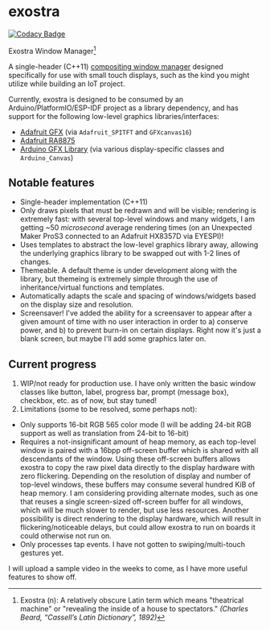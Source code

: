 # exostra

[![Codacy Badge](https://api.codacy.com/project/badge/Grade/82c34cd48c82418bb022c29f5e18178d)](https://app.codacy.com/gh/aremmell/exostra?utm_source=github.com&utm_medium=referral&utm_content=aremmell/exostra&utm_campaign=Badge_Grade)

Exostra Window Manager[^1]

A single-header (C++11) [compositing window manager](https://en.wikipedia.org/wiki/Compositing_window_manager) designed specifically for use with small touch displays, such as the kind you might utilize while building an IoT project.

Currently, exostra is designed to be consumed by an Arduino/PlatformIO/ESP-IDF project as a library dependency, and has support for the following low-level graphics libraries/interfaces:

- [Adafruit GFX](https://github.com/adafruit/Adafruit-GFX-Library) (via `Adafruit_SPITFT` and `GFXcanvas16`)
- [Adafruit RA8875](https://github.com/adafruit/Adafruit_RA8875)
- [Arduino GFX Library](https://github.com/moononournation/Arduino_GFX) (via various display-specific classes and `Arduino_Canvas`)

## Notable features

- Single-header implementation (C++11)
- Only draws pixels that must be redrawn and will be visible; rendering is extremely fast: with several top-level windows and many widgets, I am getting ~50 _microsecond_ average rendering times (on an Unexpected Maker ProS3 connected to an Adafruit HX8357D via EYESPI)!
- Uses templates to abstract the low-level graphics library away, allowing the underlying graphics library to be swapped out with 1-2 lines of changes.
- Themeable. A default theme is under development along with the library, but themeing is extremely simple through the use of inheritance/virtual functions and templates.
- Automatically adapts the scale and spacing of windows/widgets based on the display size and resolution.
- Screensaver! I've added the ability for a screensaver to appear after a given amount of time with no user interaction in order to a) conserve power, and b) to prevent burn-in on certain displays. Right now it's just a blank screen, but maybe I'll add some graphics later on.

## Current progress

1. WIP/not ready for production use. I have only written the basic window classes like button, label, progress bar, prompt (message box), checkbox, etc. as of now, but stay tuned!
2. Limitations (some to be resolved, some perhaps not):
  - Only supports 16-bit RGB 565 color mode (I will be adding 24-bit RGB support as well as translation from 24-bit to 16-bit)
  - Requires a not-insignificant amount of heap memory, as each top-level window is paired with a 16bpp off-screen buffer which is shared with all descendants of the window. Using these off-screen buffers allows exostra to copy the raw pixel data directly to the display hardware with zero flickering. Depending on the resolution of display and number of top-level windows, these buffers may consume several hundred KiB of heap memory. I am considering providing alternate modes, such as one that reuses a single screen-sized off-screen buffer for all windows, which will be much slower to render, but use less resources. Another possibility is direct rendering to the display hardware, which will result in flickering/noticeable delays, but could allow exostra to run on boards it could otherwise not run on.
  - Only processes tap events. I have not gotten to swiping/multi-touch gestures yet.

I will upload a sample video in the weeks to come, as I have more useful features to show off.

[^1]: Exostra (n): A relatively obscure Latin term which means "theatrical machine" or "revealing the inside of a house to spectators." _(Charles Beard, “Cassell’s Latin Dictionary”, 1892)_
